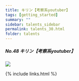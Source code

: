 ```yaml
---
title: キリン【考察系youtuber】
tags: [getting_started]
summary: ""
sidebar: talents_sidebar
permalink: talents_30.html
folder: talents
---
```



##### No.48 キリン【考察系youtuber】

![](https://yt3.ggpht.com/ytc/AKedOLTbCtN02EVfFE-YogZWgxCbRLhByR3LD-ACoef0xg=s176-c-k-c0x00ffffff-no-rj)






{% include links.html %}

